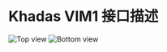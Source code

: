 # Khadas VIM1 接口描述


![Top view](/images/vim1/vim_interfaces_top.png)
![Bottom view](/images/vim1/vim_interfaces_bot.png)
